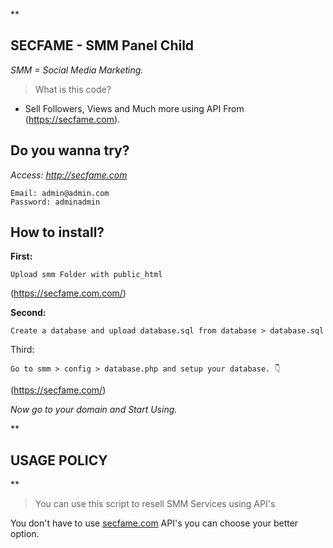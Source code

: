 **

## SECFAME - SMM Panel Child

*SMM = Social Media Marketing.*

> What is this code?

 + Sell  Followers, Views and Much more using API From (https://secfame.com).

## Do you wanna try?

*Access: http://secfame.com*

    Email: admin@admin.com
    Password: adminadmin

## How to install?
**First:**

    Upload smm Folder with public_html

(https://secfame.com.com/)

**Second:**

    Create a database and upload database.sql from database > database.sql
Third:

    Go to smm > config > database.php and setup your database. 👇
(https://secfame.com/)

*Now go to your domain and Start Using.*

**

## USAGE POLICY

**

> You can use this script to resell SMM Services using API's
> 
You don't have to use [secfame.com](https://secfame.com) API's you can choose your better option.
